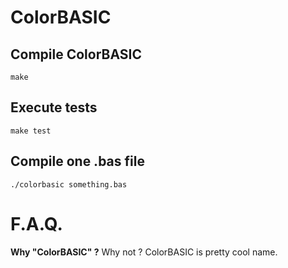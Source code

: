 # ColorBASIC

## Compile ColorBASIC
```
make
```
## Execute tests
```
make test
```
## Compile one .bas file
```
./colorbasic something.bas
```

# F.A.Q.

**Why "ColorBASIC" ?**
Why not ? ColorBASIC is pretty cool name.
